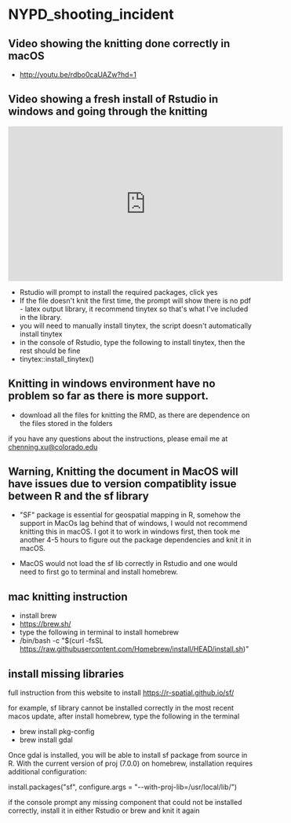 # NYPD_shooting_incident

## Video showing the knitting done correctly in macOS

* http://youtu.be/rdbo0caUAZw?hd=1

## Video showing a fresh install of Rstudio in windows and going through the knitting

<iframe width="560" height="315" src="https://www.youtube.com/embed/ynpqcxFjM0A" title="YouTube video player" frameborder="0" allow="accelerometer; autoplay; clipboard-write; encrypted-media; gyroscope; picture-in-picture" allowfullscreen></iframe>

* Rstudio will prompt to install the required packages, click yes
* If the file doesn't knit the first time, the prompt will show there is no pdf - latex output library, it recommend tinytex so that's what I've included in the library.
* you will need to manually install tinytex, the script doesn't automatically install tinytex
* in the console of Rstudio, type the following to install tinytex, then the rest should be fine
* tinytex::install_tinytex()

## Knitting in windows environment have no problem so far as there is more support.

* download all the files for knitting the RMD, as there are dependence on the files stored in the folders

if you have any questions about the instructions, please email me at chenning.xu@colorado.edu
 
## Warning, Knitting the document in MacOS will have issues due to version compatiblity issue between R and the sf library

* "SF" package is essential for geospatial mapping in R, somehow the support in MacOs lag behind that of windows, I would not recommend knitting this in macOS. I got it to work in windows first, then took me another 4-5 hours to figure out the package dependencies and knit it in macOS.

* MacOS would not load the sf lib correctly in Rstudio and one would need to first go to terminal and install homebrew.

## mac knitting instruction

*  install brew
*  https://brew.sh/
* type the following in terminal to install homebrew
* /bin/bash -c "$(curl -fsSL https://raw.githubusercontent.com/Homebrew/install/HEAD/install.sh)"


## install missing libraries

full instruction from this website to install https://r-spatial.github.io/sf/

for example, sf library cannot be installed correctly in the most recent macos update, after install homebrew, type the following in the terminal

* brew install pkg-config 
* brew install gdal

Once gdal is installed, you will be able to install sf package from source in R. With the current version of proj (7.0.0) on homebrew, installation requires additional configuration:

install.packages("sf", configure.args = "--with-proj-lib=/usr/local/lib/")

if the console prompt any missing component that could not be installed correctly, install it in either Rstudio or brew and knit it again


